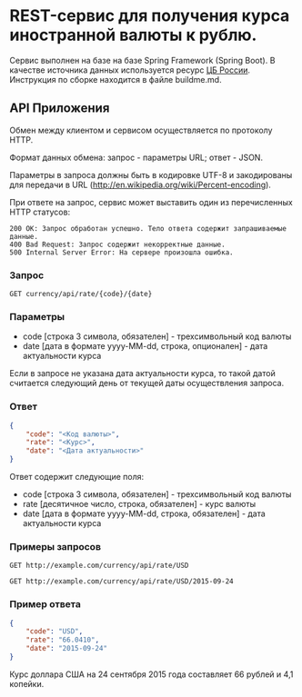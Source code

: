REST-сервис для получения курса иностранной валюты к рублю.
======================================

Сервис выполнен на базе на базе Spring Framework (Spring Boot). В качестве источника данных используется ресурс [ЦБ России](http://www.cbr.ru/scripts/Root.asp).
Инструкция по сборке находится в файле buildme.md.

API Приложения
--------------
Обмен между клиентом и сервисом осуществляется по протоколу HTTP.

Формат данных обмена: запрос - параметры URL; ответ - JSON.

Параметры в запроса должны быть в кодировке UTF-8 и закодированы для передачи в URL (http://en.wikipedia.org/wiki/Percent-encoding).

При ответе на запрос, сервис может выставить один из перечисленных HTTP статусов:

    200 OK: Запрос обработан успешно. Тело ответа содержит запрашиваемые данные.
    400 Bad Request: Запрос содержит некорректные данные.
    500 Internal Server Error: На сервере произошла ошибка.

### Запрос

    GET currency/api/rate/{code}/{date}


### Параметры

* code [строка 3 символа, обязателен] - трехсимвольный код валюты
* date [дата в формате yyyy-MM-dd, строка, опционален] - дата актуальности курса

Если в запросе не указана дата актуальности курса, то такой датой считается
следующий день от текущей даты осуществления запроса.

### Ответ

```json
{
    "code": "<Код валюты>",
    "rate": "<Курс>",
    "date": "<Дата актуальности>"
}
```

Ответ содержит следующие поля:

* code [строка 3 символа, обязателен] - трехсимвольный код валюты
* rate [десятичное число, строка, обязателен] - курс валюты
* date [дата в формате yyyy-MM-dd, строка, обязателен] - дата актуальности курса


### Примеры запросов

    GET http://example.com/currency/api/rate/USD

    GET http://example.com/currency/api/rate/USD/2015-09-24


### Пример ответа

```json
{
    "code": "USD",
    "rate": "66.0410",
    "date": "2015-09-24"
}
```

Курс доллара США на 24 сентября 2015 года составляет 66 рублей и 4,1 копейки.

